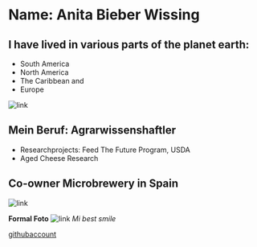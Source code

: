 # Name: Anita Bieber Wissing

## I have lived in various parts of the planet earth:

- South America
- North America 
- The Caribbean and 
- Europe

![link](https://www.istockphoto.com/de/vektor/puerto-rico-und-jungferninseln-politische-karte-gm1221812222-358295945)

## Mein Beruf: Agrarwissenshaftler
 - Researchprojects: Feed The Future Program, USDA
  -  Aged Cheese Research
## Co-owner Microbrewery in Spain
![link](https://f7z3b4v3.rocketcdn.me/wp-content/uploads/2019/12/cerveza-caleya-loopulo-01-1.jpg)

 



**Formal Foto**
![link](https://imgur.com/c4MarK6.jpg)
_Mi best smile_

[githubaccount](https://github.com/abieber1408)
